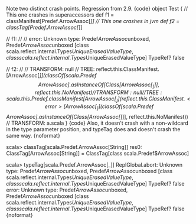 Note two distinct crash points.  Regression from 2.9.
{code}
object Test {
  // This one crashes in superaccessors
  def f1 = classManifest[Predef.ArrowAssoc[_]]
  // This one crashes in jvm
  def f2 = classTag[Predef.ArrowAssoc[_]]

  // f1:
  //
  // error: Unknown type: Predef$ArrowAssoc$unboxed, Predef$ArrowAssoc$unboxed [class scala.reflect.internal.Types$UniqueErasedValueType, class scala.reflect.internal.Types$UniqueErasedValueType] TypeRef? false

  // f2:
  //
  // TRANSFORM: null
  // TREE: reflect.this.ClassManifest.<error>[ArrowAssoc[_]](classOf[scala.Predef$$ArrowAssoc].asInstanceOf[Class[ArrowAssoc[_]]], reflect.this.NoManifest)
  // TRANSFORM: null
  // TREE: scala.this.Predef.classManifest[ArrowAssoc[_]](reflect.this.ClassManifest.<error>[ArrowAssoc[_]](classOf[scala.Predef$$ArrowAssoc].asInstanceOf[Class[ArrowAssoc[_]]], reflect.this.NoManifest))
  // TRANSFORM: a.scala
}
{code}
Also, it doesn't crash with a non-wildcard in the type parameter position, and typeTag does and doesn't crash the same way.
{noformat}

scala> classTag[scala.Predef.ArrowAssoc[String]]
res0: ClassTag[ArrowAssoc[String]] = ClassTag[class scala.Predef$ArrowAssoc]

scala> typeTag[scala.Predef.ArrowAssoc[_]]
ReplGlobal.abort: Unknown type: Predef$ArrowAssoc$unboxed, Predef$ArrowAssoc$unboxed [class scala.reflect.internal.Types$UniqueErasedValueType, class scala.reflect.internal.Types$UniqueErasedValueType] TypeRef? false
error: Unknown type: Predef$ArrowAssoc$unboxed, Predef$ArrowAssoc$unboxed [class scala.reflect.internal.Types$UniqueErasedValueType, class scala.reflect.internal.Types$UniqueErasedValueType] TypeRef? false
{noformat}
